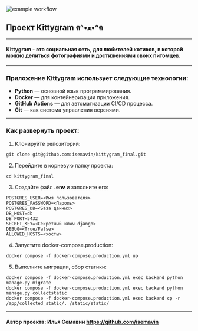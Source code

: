 ![example workflow](https://github.com/github/docs/actions/workflows/main.yml/badge.svg)

## Проект Kittygram ฅ^•ﻌ•^ฅ 
---
#### Kittygram - это социальная сеть, для любителей котиков, в которой можно делиться фотографиями и достижениями своих питомцев.
---
### Приложение Kittygram использует следующие технологии:
- __Python__ — основной язык программирования.
- __Docker__ — для контейнеризации приложения.
- __GitHub Actions__ — для автоматизации CI/CD процесса.
- __Git__ — как система управления версиями.
---
### Как развернуть проект:
1) Клонируйте репозиторий:
```
git clone git@github.com:isemavin/kittygram_final.git
```
2) Перейдите в корневую папку проекта:
```
cd kittygram_final
```
3) Создайте файл __.env__ и заполните его:
```
POSTGRES_USER=<Имя пользователя>
POSTGRES_PASSWORD=<Пароль>
POSTGRES_DB=<База данных>
DB_HOST=db
DB_PORT=5432
SECRET_KEY=<Секретный ключ django>
DEBUG=<True/False>
ALLOWED_HOSTS=<хосты>
```
4) Запустите docker-compose.production:
```
docker compose -f docker-compose.production.yml up
```
5) Выполните миграции, сбор статики:
```
docker compose -f docker-compose.production.yml exec backend python manage.py migrate
docker compose -f docker-compose.production.yml exec backend python manage.py collectstatic
docker compose -f docker-compose.production.yml exec backend cp -r /app/collected_static/. /static/static/
```
---
#### Автор проекта: Илья Семавин https://github.com/isemavin